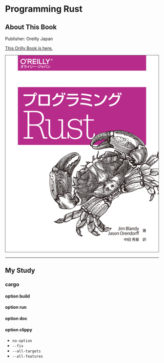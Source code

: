 # Programming Rust

## About This Book

Publisher: Oreilly Japan

[This Orilly Book is here.](https://www.oreilly.co.jp/books/9784873118550/)

![img](book-978-4-87311-855-0.jpeg)

---

## My Study

### cargo

#### option build

#### option run

#### option doc

#### option clippy

* `no-option`
* `--fix`
* `--all-targets`
* `--all-features`
